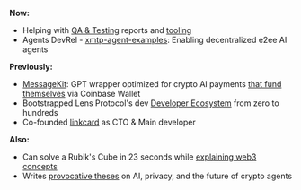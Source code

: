 **Now:**
- Helping with [QA & Testing](https://community.xmtp.org/t/sdk-performance-reliability/892) reports and [tooling](https://github.com/xmtp/xmtp-qa-testing/tree/main/workers)
- Agents DevRel - [xmtp-agent-examples](https://github.com/ephemeraHQ/xmtp-agent-examples): Enabling decentralized e2ee AI agents

**Previously:**
- [MessageKit](https://messagekit.ephemerahq.com/): GPT wrapper optimized for crypto AI payments [that fund themselves](https://x.com/xmtp_/status/1867254407819415653) via Coinbase Wallet
- Bootstrapped Lens Protocol's dev [Developer Ecosystem](https://medium.com/@fabriguespe/developer-ecosystems-thesis-a109694ce5c4) from zero to hundreds
- Co-founded [linkcard](https://linkcard.app/) as CTO & Main developer

**Also:**
- Can solve a Rubik's Cube in 23 seconds while [explaining web3 concepts](https://twitter.com/fabriguespe/status/1677089304470859777)
- Writes [provocative theses](https://x.com/humanagent_eth/status/1880444409889558587) on AI, privacy, and the future of crypto agents
